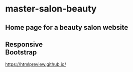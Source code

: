 # master-salon-beauty
## Home page for a beauty salon website
Responsive<br>
Bootstrap
---
https://htmlpreview.github.io/ 
